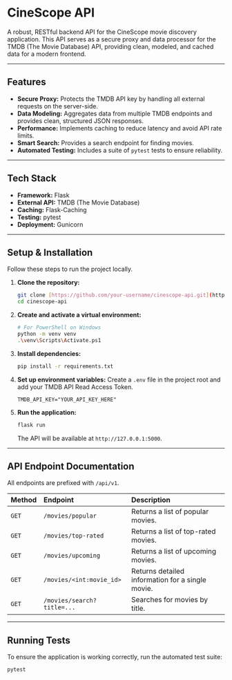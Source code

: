# CineScope API

A robust, RESTful backend API for the CineScope movie discovery application. This API serves as a secure proxy and data processor for the TMDB (The Movie Database) API, providing clean, modeled, and cached data for a modern frontend.

---

## Features

- **Secure Proxy:** Protects the TMDB API key by handling all external requests on the server-side.
- **Data Modeling:** Aggregates data from multiple TMDB endpoints and provides clean, structured JSON responses.
- **Performance:** Implements caching to reduce latency and avoid API rate limits.
- **Smart Search:** Provides a search endpoint for finding movies.
- **Automated Testing:** Includes a suite of `pytest` tests to ensure reliability.

---

## Tech Stack

- **Framework:** Flask
- **External API:** TMDB (The Movie Database)
- **Caching:** Flask-Caching
- **Testing:** pytest
- **Deployment:** Gunicorn

---

## Setup & Installation

Follow these steps to run the project locally.

1.  **Clone the repository:**
    ```bash
    git clone [https://github.com/your-username/cinescope-api.git](https://github.com/your-username/cinescope-api.git)
    cd cinescope-api
    ```

2.  **Create and activate a virtual environment:**
    ```bash
    # For PowerShell on Windows
    python -m venv venv
    .\venv\Scripts\Activate.ps1
    ```

3.  **Install dependencies:**
    ```bash
    pip install -r requirements.txt
    ```

4.  **Set up environment variables:**
    Create a `.env` file in the project root and add your TMDB API Read Access Token.
    ```env
    TMDB_API_KEY="YOUR_API_KEY_HERE"
    ```

5.  **Run the application:**
    ```bash
    flask run
    ```
    The API will be available at `http://127.0.0.1:5000`.

---

## API Endpoint Documentation

All endpoints are prefixed with `/api/v1`.

| Method | Endpoint                    | Description                                         |
| :----- | :-------------------------- | :-------------------------------------------------- |
| `GET`  | `/movies/popular`           | Returns a list of popular movies.                   |
| `GET`  | `/movies/top-rated`         | Returns a list of top-rated movies.                 |
| `GET`  | `/movies/upcoming`          | Returns a list of upcoming movies.                  |
| `GET`  | `/movies/<int:movie_id>`    | Returns detailed information for a single movie.    |
| `GET`  | `/movies/search?title=...`  | Searches for movies by title.                       |

---

## Running Tests

To ensure the application is working correctly, run the automated test suite:

```bash
pytest
```